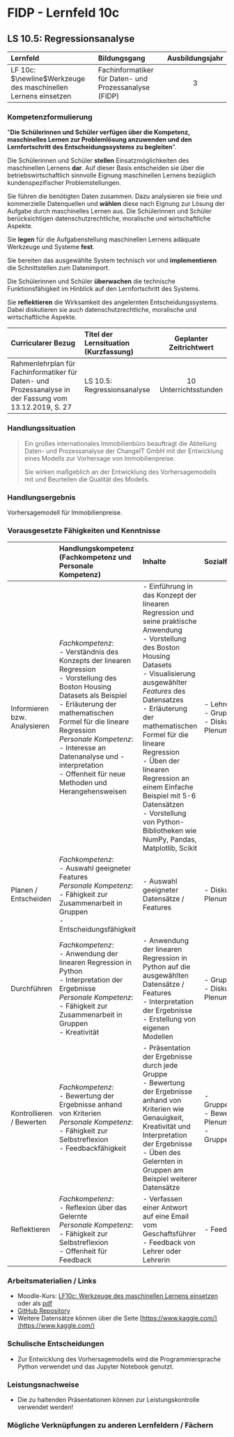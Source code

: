 # FIDP - Lernfeld 10c

## LS 10.5: Regressionsanalyse

| Lernfeld | Bildungsgang | Ausbildungsjahr |
| :--- | :--- | :---: |
| LF 10c:</br>$\newline$Werkzeuge des maschinellen Lernens einsetzen | Fachinformatiker für Daten- und Prozessanalyse (FIDP) | 3 |

### Kompetenzformulierung

"**Die Schülerinnen und Schüler verfügen über die Kompetenz, maschinelles Lernen zur
Problemlösung anzuwenden und den Lernfortschritt des Entscheidungssystems zu
begleiten**".

Die Schülerinnen und Schüler **stellen** Einsatzmöglichkeiten des maschinellen Lernens **dar**.
Auf dieser Basis entscheiden sie über die betriebswirtschaftlich sinnvolle Eignung maschinellen Lernens bezüglich kundenspezifischer Problemstellungen.

Sie führen die benötigten Daten zusammen. Dazu analysieren sie freie und kommerzielle
Datenquellen und **wählen** diese nach Eignung zur Lösung der Aufgabe durch maschinelles
Lernen aus. Die Schülerinnen und Schüler berücksichtigen datenschutzrechtliche, moralische und wirtschaftliche Aspekte.

Sie **legen** für die Aufgabenstellung maschinellen Lernens adäquate Werkzeuge und Systeme **fest**.

Sie bereiten das ausgewählte System technisch vor und **implementieren** die Schnittstellen
zum Datenimport.

Die Schülerinnen und Schüler **überwachen** die technische Funktionsfähigkeit im Hinblick
auf den Lernfortschritt des Systems.

Sie **reflektieren** die Wirksamkeit des angelernten Entscheidungssystems. Dabei diskutieren
sie auch datenschutzrechtliche, moralische und wirtschaftliche Aspekte.

| Curricularer Bezug | Titel der Lernsituation (Kurzfassung) | Geplanter Zeitrichtwert |
| :--- | :--- | :---: |
| Rahmenlehrplan für Fachinformatiker für Daten- und Prozessanalyse in der Fassung vom 13.12.2019, S. 27 | LS 10.5: Regressionsanalyse | 10 Unterrichtsstunden |

### Handlungssituation

> Ein großes internationales Immobilienbüro beauftragt die Abteilung Daten- und Prozessanalyse der ChangeIT GmbH mit der Entwicklung eines Modells zur Vorhersage von Immobilienpreise.
>
> Sie wirken maßgeblich an der Entwicklung des Vorhersagemodells mit und Beurteilen die Qualität des Modells.

### Handlungsergebnis

Vorhersagemodell für Immobilienpreise.

<div style="page-break-after: always;"></div>

### Vorausgesetzte Fähigkeiten und Kenntnisse

| | Handlungskompetenz</br>(Fachkompetenz und Personale Kompetenz) | Inhalte | Sozialform/Methoden |
| :--- | :--- | :--- | :--- |
| Informieren bzw. Analysieren | *Fachkompetenz*: </br> - Verständnis des Konzepts der linearen Regression </br> - Vorstellung des Boston Housing Datasets als Beispiel </br> - Erläuterung der mathematischen Formel für die lineare Regression  </br> *Personale Kompetenz*: </br> - Interesse an Datenanalyse und -interpretation </br> - Offenheit für neue Methoden und Herangehensweisen | - Einführung in das Konzept der linearen Regression und seine praktische Anwendung </br> - Vorstellung des Boston Housing Datasets </br> - Visualisierung ausgewählter *Features* des Datensatzes <br> - Erläuterung der mathematischen Formel für die lineare Regression </br> - Üben der linearen Regression an einem Einfache Beispiel mit 5-6 Datensätzen </br> - Vorstellung von Python-Bibliotheken wie NumPy, Pandas, Matplotlib, Scikit | - Lehrervortrag </br> - Gruppenarbeit </br> - Diskussion im Plenum |
| Planen / Entscheiden | *Fachkompetenz*: </br> - Auswahl geeigneter Features </br> *Personale Kompetenz*: </br> - Fähigkeit zur Zusammenarbeit in Gruppen </br> - Entscheidungsfähigkeit | - Auswahl geeigneter Datensätze / Features </br> | - Diskussion im Plenum |
| Durchführen | *Fachkompetenz*: </br> - Anwendung der linearen Regression in Python </br> - Interpretation der Ergebnisse </br> *Personale Kompetenz*: </br> - Fähigkeit zur Zusammenarbeit in Gruppen </br> - Kreativität | - Anwendung der linearen Regression in Python auf die ausgewählten Datensätze / Features </br> - Interpretation der Ergebnisse </br> - Erstellung von eigenen Modellen | - Gruppenarbeit </br> - Diskussion im Plenum |
| Kontrollieren / Bewerten | *Fachkompetenz*: </br> - Bewertung der Ergebnisse anhand von Kriterien </br> *Personale Kompetenz*: </br> - Fähigkeit zur Selbstreflexion </br> - Feedbackfähigkeit | - Präsentation der Ergebnisse durch jede Gruppe </br> - Bewertung der Ergebnisse anhand von Kriterien wie Genauigkeit, Kreativität und Interpretation der Ergebnisse </br> - Üben des Gelernten in Gruppen am Beispiel weiterer Datensätze  | - Gruppenpräsentation </br> - Bewertung im Plenum </br> -Gruppenpräsentation |
| Reflektieren | *Fachkompetenz*: </br> - Reflexion über das Gelernte </br> *Personale Kompetenz*: </br> - Fähigkeit zur Selbstreflexion </br> - Offenheit für Feedback | - Verfassen einer Antwort auf eine Email vom Geschaftsführer </br> - Feedback von Lehrer oder Lehrerin </br> | - Feedbackrunde |

### Arbeitsmaterialien / Links

- Moodle-Kurs: [LF10c: Werkzeuge des maschinellen Lernens einsetzen](https://moodle.mm-bbs.de/moodle/course/view.php?id=2812) oder als [pdf](https://github.com/jtuttas/datenanalyse/raw/master/pdfs/RegressionsAnalyse.md.pdf)
- [GitHub Repository](https://github.com/jtuttas/datenanalyse)
- Weitere Datensätze können über die Seite [https://www.kaggle.com/](https://www.kaggle.com/)

### Schulische Entscheidungen

- Zur Entwicklung des Vorhersagemodells wird die Programmiersprache Python verwendet und das Jupyter Notebook genutzt.

### Leistungsnachweise

- Die zu haltenden Präsentationen können zur Leistungskontrolle verwendet werden!

### Mögliche Verknüpfungen zu anderen Lernfeldern / Fächern
